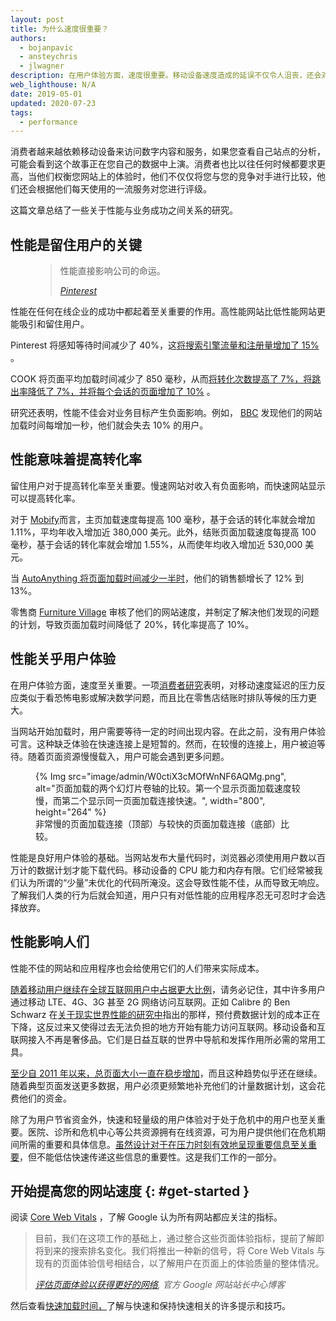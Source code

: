 ```yaml
---
layout: post
title: 为什么速度很重要？
authors:
  - bojanpavic
  - ansteychris
  - jlwagner
description: 在用户体验方面，速度很重要。移动设备速度造成的延误不仅令人沮丧，还会对业务造成负面影响。
web_lighthouse: N/A
date: 2019-05-01
updated: 2020-07-23
tags:
  - performance
---
```


消费者越来越依赖移动设备来访问数字内容和服务，如果您查看自己站点的分析，可能会看到这个故事正在您自己的数据中上演。消费者也比以往任何时候都要求更高，当他们权衡您网站上的体验时，他们不仅仅将您与您的竞争对手进行比较，他们还会根据他们每天使用的一流服务对您进行评级。

这篇文章总结了一些关于性能与业务成功之间关系的研究。

## 性能是留住用户的关键

<figure data-float="right">
  <blockquote>
    <p>性能直接影响公司的命运。</p>
    <cite>
      <p data-md-type="paragraph"><a href="https://www.youtube.com/watch?v=Xryhxi45Q5M&amp;feature=youtu.be&amp;t=1366">Pinterest</a></p>
    </cite>
  </blockquote></figure>

性能在任何在线企业的成功中都起着至关重要的作用。高性能网站比低性能网站更能吸引和留住用户。

Pinterest 将感知等待时间减少了 40%，这[将搜索引擎流量和注册量增加了 15%](https://medium.com/@Pinterest_Engineering/driving-user-growth-with-performance-improvements-cfc50dafadd7) 。

COOK 将页面平均加载时间减少了 850 毫秒，从而[将转化次数提高了 7%，将跳出率降低了 7%，并将每个会话的页面增加了 10%](https://www.nccgroup.trust/globalassets/resources/uk/case-studies/web-performance/cook-case-study.pdf) 。

研究还表明，性能不佳会对业务目标产生负面影响。例如， [BBC](https://www.creativebloq.com/features/how-the-bbc-builds-websites-that-scale) 发现他们的网站加载时间每增加一秒，他们就会失去 10% 的用户。

## 性能意味着提高转化率

留住用户对于提高转化率至关重要。慢速网站对收入有负面影响，而快速网站显示可以提高转化率。

对于 [Mobify](http://resources.mobify.com/2016-Q2-mobile-insights-benchmark-report.html)而言，主页加载速度每提高 100 毫秒，基于会话的转化率就会增加 1.11%，平均年收入增加近 380,000 美元。此外，结账页面加载速度每提高 100 毫秒，基于会话的转化率就会增加 1.55%，从而使年均收入增加近 530,000 美元。

当 [AutoAnything 将页面加载时间减少一半时](https://www.digitalcommerce360.com/2010/08/19/web-accelerator-revs-conversion-and-sales-autoanything/)，他们的销售额增长了 12% 到 13%。

零售商 [Furniture Village](https://www.thinkwithgoogle.com/intl/en-gb/success-stories/uk-success-stories/furniture-village-and-greenlight-slash-page-load-times-boosting-user-experience/) 审核了他们的网站速度，并制定了解决他们发现的问题的计划，导致页面加载时间降低了 20%，转化率提高了 10%。

## 性能关乎用户体验

在用户体验方面，速度至关重要。一项[消费者研究](https://www.ericsson.com/en/press-releases/2016/2/streaming-delays-mentally-taxing-for-smartphone-users-ericsson-mobility-report)表明，对移动速度延迟的压力反应类似于看恐怖电影或解决数学问题，而且比在零售店结账时排队等候的压力更大。

当网站开始加载时，用户需要等待一定的时间出现内容。在此之前，没有用户体验可言。这种缺乏体验在快速连接上是短暂的。然而，在较慢的连接上，用户被迫等待。随着页面资源慢慢载入，用户可能会遇到更多问题。

<figure>{% Img src="image/admin/W0ctiX3cMOfWnNF6AQMg.png", alt="页面加载的两个幻灯片卷轴的比较。第一个显示页面加载速度较慢，而第二个显示同一页面加载连接快速。", width="800", height="264" %}<figcaption>非常慢的页面加载连接（顶部）与较快的页面加载连接（底部）比较。</figcaption></figure>

性能是良好用户体验的基础。当网站发布大量代码时，浏览器必须使用用户数以百万计的数据计划才能下载代码。移动设备的 CPU 能力和内存有限。它们经常被我们认为所谓的“少量”未优化的代码所淹没。这会导致性能不佳，从而导致无响应。了解我们人类的行为后就会知道，用户只有对低性能的应用程序忍无可忍时才会选择放弃。

## 性能影响人们

性能不佳的网站和应用程序也会给使用它们的人们带来实际成本。

[随着移动用户继续在全球互联网用户中占据更大比例](http://gs.statcounter.com/platform-market-share/desktop-mobile-tablet)，请务必记住，其中许多用户通过移动 LTE、4G、3G 甚至 2G 网络访问互联网。正如 Calibre 的 Ben Schwarz 在[关于现实世界性能的研究中](https://calibreapp.com/blog/beyond-the-bubble)指出的那样，预付费数据计划的成本正在下降，这反过来又使得过去无法负担的地方开始有能力访问互联网。移动设备和互联网接入不再是奢侈品。它们是日益互联的世界中导航和发挥作用所必需的常用工具。

[至少自 2011 年以来，总页面大小一直在稳步增加](http://beta.httparchive.org/reports/state-of-the-web#bytesTotal)，而且这种趋势似乎还在继续。随着典型页面发送更多数据，用户必须更频繁地补充他们的计量数据计划，这会花费他们的资金。

除了为用户节省资金外，快速和轻量级的用户体验对于处于危机中的用户也至关重要。医院、诊所和危机中心等公共资源拥有在线资源，可为用户提供他们在危机期间所需的重要和具体信息。[虽然设计对于在压力时刻有效地呈现重要信息至关重要](https://aneventapart.com/news/post/eric-meyer-designing-for-crisis)，但不能低估快速传递这些信息的重要性。这是我们工作的一部分。

## 开始提高您的网站速度 {: #get-started }

阅读 [Core Web Vitals](/vitals/#core-web-vitals) ，了解 Google 认为所有网站都应关注的指标。

<blockquote>
  <p>目前，我们在这项工作的基础上，通过整合这些页面体验指标，提前了解即将到来的搜索排名变化。我们将推出一种新的信号，将 Core Web Vitals 与现有的页面体验信号相结合，以了解用户在页面上的体验质量的整体情况。</p>
  <cite><a href="https://webmasters.googleblog.com/2020/05/evaluating-page-experience.html">评估页面体验以获得更好的网络</a>, 官方 Google 网站站长中心博客</cite>
</blockquote>

然后查看[快速加载时间，](/fast/)了解与快速和保持快速相关的许多提示和技巧。
